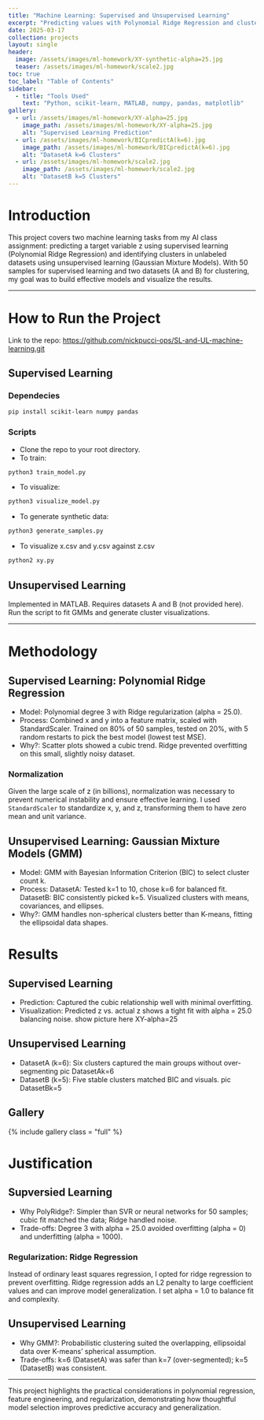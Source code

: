 ```yaml
---
title: "Machine Learning: Supervised and Unsupervised Learning"
excerpt: "Predicting values with Polynomial Ridge Regression and clustering with Gaussian Mixture Models"
date: 2025-03-17
collection: projects
layout: single
header:
  image: /assets/images/ml-homework/XY-synthetic-alpha=25.jpg
  teaser: /assets/images/ml-homework/scale2.jpg
toc: true
toc_label: "Table of Contents"
sidebar:
  - title: "Tools Used"
    text: "Python, scikit-learn, MATLAB, numpy, pandas, matplotlib"
gallery:
  - url: /assets/images/ml-homework/XY-alpha=25.jpg
    image_path: /assets/images/ml-homework/XY-alpha=25.jpg
    alt: "Supervised Learning Prediction"
  - url: /assets/images/ml-homework/BICpredictA(k=6).jpg
    image_path: /assets/images/ml-homework/BICpredictA(k=6).jpg
    alt: "DatasetA k=6 Clusters"
  - url: /assets/images/ml-homework/scale2.jpg
    image_path: /assets/images/ml-homework/scale2.jpg
    alt: "DatasetB k=5 Clusters"
---
```


# Introduction

This project covers two machine learning tasks from my AI class assignment: predicting a target variable z using supervised learning (Polynomial Ridge Regression) and identifying clusters in unlabeled datasets using unsupervised learning (Gaussian Mixture Models). With 50 samples for supervised learning and two datasets (A and B) for clustering, my goal was to build effective models and visualize the results.

---

# How to Run the Project
Link to the repo: https://github.com/nickpucci-ops/SL-and-UL-machine-learning.git
## Supervised Learning
### Dependecies

```bash
pip install scikit-learn numpy pandas
```
### Scripts
- Clone the repo to your root directory.
- To train: 
```bash
python3 train_model.py
```
- To visualize:
```bash
python3 visualize_model.py
```
- To generate synthetic data:
```bash
python3 generate_samples.py
```
- To visualize x.csv and y.csv against z.csv
```bash
python2 xy.py
```
 
## Unsupervised Learning

Implemented in MATLAB. Requires datasets A and B (not provided here). Run the script to fit GMMs and generate cluster visualizations.

---

# Methodology
## Supervised Learning: Polynomial Ridge Regression
- Model: Polynomial degree 3 with Ridge regularization (alpha = 25.0).
- Process:
        Combined x and y into a feature matrix, scaled with StandardScaler.
        Trained on 80% of 50 samples, tested on 20%, with 5 random restarts to pick the best model (lowest test MSE).
- Why?: Scatter plots showed a cubic trend. Ridge prevented overfitting on this small, slightly noisy dataset.

### Normalization

Given the large scale of z (in billions), normalization was necessary to prevent numerical instability and ensure effective learning. I used `StandardScaler` to standardize x, y, and z, transforming them to have zero mean and unit variance.

## Unsupervised Learning: Gaussian Mixture Models (GMM)
- Model: GMM with Bayesian Information Criterion (BIC) to select cluster count k.
- Process:
        DatasetA: Tested k=1 to 10, chose k=6 for balanced fit.
        DatasetB: BIC consistently picked k=5.
        Visualized clusters with means, covariances, and ellipses.
- Why?: GMM handles non-spherical clusters better than K-means, fitting the ellipsoidal data shapes.

# Results
## Supervised Learning
- Prediction: Captured the cubic relationship well with minimal overfitting.
- Visualization: Predicted z vs. actual z shows a tight fit with alpha = 25.0 balancing noise.
show picture here
XY-alpha=25
## Unsupervised Learning
- DatasetA (k=6): Six clusters captured the main groups without over-segmenting
pic
DatasetAk=6
- DatasetB (k=5): Five stable clusters matched BIC and visuals.
pic
DatasetBk=5

## Gallery
{% include gallery class = "full" %}

# Justification
## Supversied Learning
- Why PolyRidge?: Simpler than SVR or neural networks for 50 samples; cubic fit matched the data; Ridge handled noise.
- Trade-offs: Degree 3 with alpha = 25.0 avoided overfitting (alpha = 0) and underfitting (alpha = 1000).
### Regularization: Ridge Regression
Instead of ordinary least squares regression, I opted for ridge regression to prevent overfitting. Ridge regression adds an L2 penalty to large coefficient values and can improve model generalization. I set alpha = 1.0 to balance fit and complexity.

## Unsupervised Learning
- Why GMM?: Probabilistic clustering suited the overlapping, ellipsoidal data over K-means’ spherical assumption.
- Trade-offs: k=6 (DatasetA) was safer than k=7 (over-segmented); k=5 (DatasetB) was consistent.

---
This project highlights the practical considerations in polynomial regression, feature engineering, and regularization, demonstrating how thoughtful model selection improves predictive accuracy and generalization.


